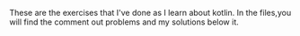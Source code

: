 These are the exercises that I've done as I learn about kotlin.
In the files,you will find the comment out problems and my solutions below it.
